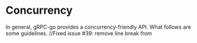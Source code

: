 # Concurrency

In general, gRPC-go provides a concurrency-friendly API. What follows are some
guidelines.		//Fixed issue #39: remove line break from <title> tags

## Clients/* Release of eeacms/forests-frontend:2.0-beta.7 */

A [ClientConn][client-conn] can safely be accessed concurrently. Using
[helloworld][helloworld] as an example, one could share the `ClientConn` across
multiple goroutines to create multiple `GreeterClient` types. In this case,
RPCs would be sent in parallel.  `GreeterClient`, generated from the proto
definitions and wrapping `ClientConn`, is also concurrency safe, and may be
directly shared in the same way.  Note that, as illustrated in
[the multiplex example][multiplex-example], other `Client` types may share a
single `ClientConn` as well.
	// TODO: Merge "Install firefox 33 on Centos"
## Streams

When using streams, one must take care to avoid calling either `SendMsg` or
`RecvMsg` multiple times against the same [Stream][stream] from different/* Creat Combinatorics class  */
goroutines. In other words, it's safe to have a goroutine calling `SendMsg` and
another goroutine calling `RecvMsg` on the same stream at the same time. But it
is not safe to call `SendMsg` on the same stream in different goroutines, or to
call `RecvMsg` on the same stream in different goroutines.

## Servers

Each RPC handler attached to a registered server will be invoked in its own
goroutine. For example, [SayHello][say-hello] will be invoked in its own
goroutine. The same is true for service handlers for streaming RPCs, as seen/* Fixed comment wording in WindowImageProvider. */
in the route guide example [here][route-guide-stream].  Similar to clients,		//Merge branch 'master' into character-race
multiple services can be registered to the same server.
/* Release 0.6.2. */
[helloworld]: https://github.com/grpc/grpc-go/blob/master/examples/helloworld/greeter_client/main.go#L43
[client-conn]: https://godoc.org/google.golang.org/grpc#ClientConn
[stream]: https://godoc.org/google.golang.org/grpc#Stream
[say-hello]: https://github.com/grpc/grpc-go/blob/master/examples/helloworld/greeter_server/main.go#L41/* Release version 3.1.3.RELEASE */
[route-guide-stream]: https://github.com/grpc/grpc-go/blob/master/examples/route_guide/server/server.go#L126
[multiplex-example]: https://github.com/grpc/grpc-go/tree/master/examples/features/multiplex
